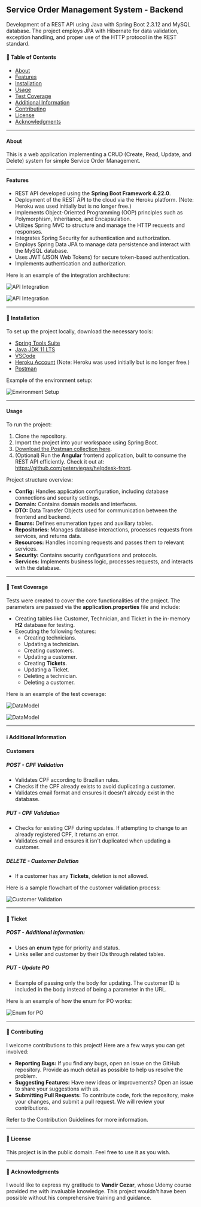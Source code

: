 ## Service Order Management System - Backend

Development of a REST API using Java with Spring Boot 2.3.12 and MySQL database. The project employs JPA with Hibernate for data validation, exception handling, and proper use of the HTTP protocol in the REST standard.

#### 📄 Table of Contents
- [About](#about)
- [Features](#features)
- [Installation](#installation)
- [Usage](#usage)
- [Test Coverage](#test-coverage)
- [Additional Information](#additional-information)
- [Contributing](#contributing)
- [License](#license)
- [Acknowledgments](#acknowledgments)

---

#### About
This is a web application implementing a CRUD (Create, Read, Update, and Delete) system for simple Service Order Management.

---

#### Features
- REST API developed using the **Spring Boot Framework 4.22.0**.
- Deployment of the REST API to the cloud via the Heroku platform. (Note: Heroku was used initially but is no longer free.)
- Implements Object-Oriented Programming (OOP) principles such as Polymorphism, Inheritance, and Encapsulation.
- Utilizes Spring MVC to structure and manage the HTTP requests and responses.
- Integrates Spring Security for authentication and authorization.
- Employs Spring Data JPA to manage data persistence and interact with the MySQL database.
- Uses JWT (JSON Web Tokens) for secure token-based authentication.
- Implements authentication and authorization.

Here is an example of the integration architecture:

![API Integration](architecture/architecture.webp)

![API Integration](architecture/architecture.webp)

---

#### 🚀 Installation
To set up the project locally, download the necessary tools:
- [Spring Tools Suite](https://spring.io/tools)
- [Java JDK 11 LTS](https://www.oracle.com/java/technologies/javase-downloads.html)
- [VSCode](https://code.visualstudio.com/download)
- [Heroku Account](https://www.heroku.com/) (Note: Heroku was used initially but is no longer free.)
- [Postman](https://www.postman.com/downloads/)

Example of the environment setup:

![Environment Setup](images/environment_setup.png)

---

#### Usage
To run the project:
1. Clone the repository.
2. Import the project into your workspace using Spring Boot.
3. [Download the Postman collection here](postman/HelpDesk.postman_collection.json).
4. (Optional) Run the **Angular** frontend application, built to consume the REST API efficiently. Check it out at: https://github.com/peterviegas/helpdesk-front.

Project structure overview:

- **Config:** Handles application configuration, including database connections and security settings.
- **Domain:** Contains domain models and interfaces.
- **DTO:** Data Transfer Objects used for communication between the frontend and backend.
- **Enums:** Defines enumeration types and auxiliary tables.
- **Repositories:** Manages database interactions, processes requests from services, and returns data.
- **Resources:** Handles incoming requests and passes them to relevant services.
- **Security:** Contains security configurations and protocols.
- **Services:** Implements business logic, processes requests, and interacts with the database.

---

#### 🧪 Test Coverage
Tests were created to cover the core functionalities of the project. The parameters are passed via the **application.properties** file and include:

- Creating tables like Customer, Technician, and Ticket in the in-memory **H2** database for testing.
- Executing the following features:
  - Creating technicians.
  - Updating a technician.
  - Creating customers.
  - Updating a customer.
  - Creating **Tickets**.
  - Updating a Ticket.
  - Deleting a technician.
  - Deleting a customer.

Here is an example of the test coverage:

![DataModel](dataModel/dataModel.PNG)

![DataModel](postman/Postman.PNG)



---

#### ℹ️ Additional Information

#### Customers
##### POST - CPF Validation
- Validates CPF according to Brazilian rules.
- Checks if the CPF already exists to avoid duplicating a customer.
- Validates email format and ensures it doesn't already exist in the database.

##### PUT - CPF Validation
- Checks for existing CPF during updates. If attempting to change to an already registered CPF, it returns an error.
- Validates email and ensures it isn't duplicated when updating a customer.

##### DELETE - Customer Deletion
- If a customer has any **Tickets**, deletion is not allowed.

Here is a sample flowchart of the customer validation process:

![Customer Validation](images/customer_validation.png)

---

#### 📄 Ticket
##### POST - Additional Information:
- Uses an **enum** type for priority and status.
- Links seller and customer by their IDs through related tables.

##### PUT - Update PO
- Example of passing only the body for updating. The customer ID is included in the body instead of being a parameter in the URL.

Here is an example of how the enum for PO works:

![Enum for PO](images/po_enum.png)

---

#### 🤝 Contributing
I welcome contributions to this project! Here are a few ways you can get involved:

- **Reporting Bugs:** If you find any bugs, open an issue on the GitHub repository. Provide as much detail as possible to help us resolve the problem.
- **Suggesting Features:** Have new ideas or improvements? Open an issue to share your suggestions with us.
- **Submitting Pull Requests:** To contribute code, fork the repository, make your changes, and submit a pull request. We will review your contributions.

Refer to the Contribution Guidelines for more information.

---

#### 📜 License
This project is in the public domain. Feel free to use it as you wish.

---

#### 🙏 Acknowledgments
I would like to express my gratitude to **Vandir Cezar**, whose Udemy course provided me with invaluable knowledge. This project wouldn't have been possible without his comprehensive training and guidance.
